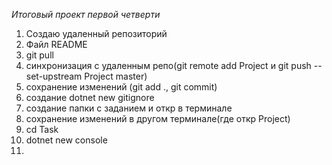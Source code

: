 *Итоговый проект первой четверти*
1. Создаю удаленный репозиторий 
2. Файл README
3. git pull
4. синхронизация с удаленным репо(git remote add Project и git push --set-upstream Project master)
5. сохранение изменений (git add ., git commit)
6. создание dotnet new gitignore
7. создание папки с заданием и откр в терминале
8. сохранение изменений в другом терминале(где откр Project)
9. cd Task
10. dotnet new console 
11. 


